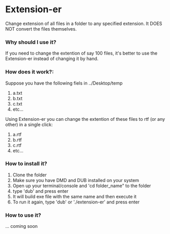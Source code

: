 # Extension-er
Change extension of all files in a folder to any specified extension. It DOES NOT convert the files themselves. 

### Why should I use it?
If you need to change the extention of say 100 files, it's better to use the Extension-er instead of changing it by hand.

### How does it work?:
Suppose you have the following fiels in ../Desktop/temp
1. a.txt
2. b.txt
3. c.txt
4. etc...

Using Extension-er you can change the extention of these files to rtf (or any other) in a single click:
1. a.rtf
2. b.rtf
3. c.rtf
4. etc...

### How to install it?
1. Clone the folder
2. Make sure you have DMD and DUB installed on your system
3. Open up your terminal/console and 'cd folder_name" to the folder
4. type 'dub' and press enter
5. It will build exe file with the same name and then execute it
6. To run it again, type 'dub' or './extension-er' and press enter

### How to use it?
... coming soon
